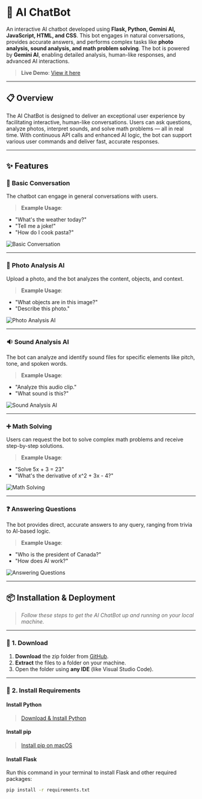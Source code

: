 # 🤖 **AI ChatBot**  

An interactive AI chatbot developed using **Flask, Python, Gemini AI, JavaScript, HTML, and CSS**. This bot engages in natural conversations, provides accurate answers, and performs complex tasks like **photo analysis, sound analysis, and math problem solving**. The bot is powered by **Gemini AI**, enabling detailed analysis, human-like responses, and advanced AI interactions.  

> **Live Demo**: [View it here](https://delvinsalman.github.io/AI-ChatBot/)  

---

## 📋 **Overview**  
The AI ChatBot is designed to deliver an exceptional user experience by facilitating interactive, human-like conversations. Users can ask questions, analyze photos, interpret sounds, and solve math problems — all in real time. With continuous API calls and enhanced AI logic, the bot can support various user commands and deliver fast, accurate responses.  

---

## ✨ **Features**  

### 💬 **Basic Conversation**  
The chatbot can engage in general conversations with users.  
> **Example Usage**:  
- "What's the weather today?"  
- "Tell me a joke!"  
- "How do I cook pasta?"  

![Basic Conversation](https://github.com/user-attachments/assets/9c6be57f-7219-45d8-b32b-c85a4fb3e45a)  

---

### 📸 **Photo Analysis AI**  
Upload a photo, and the bot analyzes the content, objects, and context.  
> **Example Usage**:  
- "What objects are in this image?"  
- "Describe this photo."  

![Photo Analysis AI](https://github.com/user-attachments/assets/4fe931c8-093b-4af7-a60f-f78ea41f9a3c)  

---

### 🔉 **Sound Analysis AI**  
The bot can analyze and identify sound files for specific elements like pitch, tone, and spoken words.  
> **Example Usage**:  
- "Analyze this audio clip."  
- "What sound is this?"  

![Sound Analysis AI](https://github.com/user-attachments/assets/79d8aca9-6e69-4646-9bab-0f31fb1dc47b)  

---

### ➕ **Math Solving**  
Users can request the bot to solve complex math problems and receive step-by-step solutions.  
> **Example Usage**:  
- "Solve 5x + 3 = 23"  
- "What's the derivative of x^2 + 3x - 4?"  

![Math Solving](https://github.com/user-attachments/assets/f44ae9fa-c4da-4d4f-8d5a-e3b7352de324)  

---

### ❓ **Answering Questions**  
The bot provides direct, accurate answers to any query, ranging from trivia to AI-based logic.  
> **Example Usage**:  
- "Who is the president of Canada?"  
- "How does AI work?"  

![Answering Questions](https://github.com/user-attachments/assets/f704d680-36a6-47bd-9abb-067dd5724778)  

---

## 📦 **Installation & Deployment**  

> _Follow these steps to get the AI ChatBot up and running on your local machine._  

---

### 🔽 **1. Download**  
1. **Download** the zip folder from [GitHub](https://github.com/delvinsalman/AI-ChatBot).  
2. **Extract** the files to a folder on your machine.  
3. Open the folder using **any IDE** (like Visual Studio Code).  

---

### 🔧 **2. Install Requirements**  

#### **Install Python**  
> [Download & Install Python](https://www.dataquest.io/blog/installing-python-on-mac/)  

#### **Install pip**  
> [Install pip on macOS](https://phoenixnap.com/kb/install-pip-mac)  

#### **Install Flask**  
Run this command in your terminal to install Flask and other required packages:  
```bash
pip install -r requirements.txt
